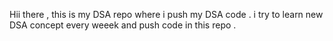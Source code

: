 Hii there , this is my DSA repo where i push my DSA code .
i try to learn new DSA concept every weeek and push code in this repo .
